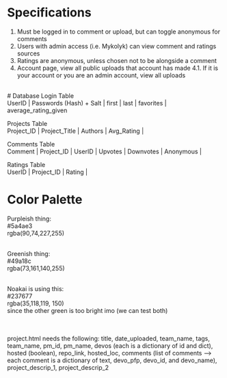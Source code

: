 # Specifications
1. Must be logged in to comment or upload, but can toggle anonymous for comments
2. Users with admin access (i.e. Mykolyk) can view comment and ratings sources
3. Ratings are anonymous, unless chosen not to be alongside a comment
4. Account page, view all public uploads that account has made
4.1. If it is your account or you are an admin account, view all uploads
<br>
# Database
Login Table<br>
UserID | Passwords (Hash) + Salt | first | last | favorites | average_rating_given<br>

Projects Table<br>
Project_ID | Project_Title | Authors | Avg_Rating | <br>

Comments Table<br>
Comment | Project_ID | UserID | Upvotes | Downvotes | Anonymous | <br>

Ratings Table<br>
UserID | Project_ID | Rating |<br>

# Color Palette
Purpleish thing:<br>
#5a4ae3<br>
rgba(90,74,227,255)<br><br>

Greenish thing:<br>
#49a18c<br>
rgba(73,161,140,255)<br><br>

Noakai is using this:<br>
#237677<br>
rgba(35,118,119, 150)<br>
since the other green is too bright imo (we can test both)

<br><br>
project.html needs the following:
title, date_uploaded, team_name, tags, team_name, pm_id, pm_name, devos (each is a dictionary of id and dict), hosted (boolean), repo_link, hosted_loc, comments (list of comments --> each comment is a dictionary of text, devo_pfp, devo_id, and devo_name), project_descrip_1, project_descrip_2